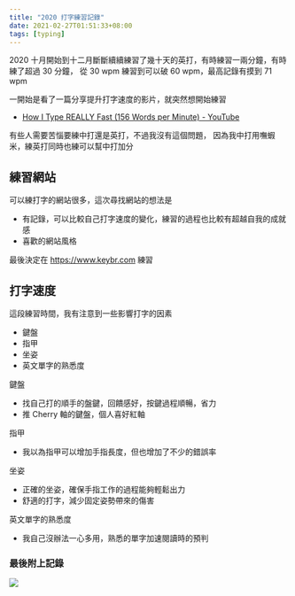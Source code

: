 ```yaml
---
title: "2020 打字練習記錄"
date: 2021-02-27T01:51:33+08:00
tags: [typing]
---
```


2020 十月開始到十二月斷斷續續練習了幾十天的英打，有時練習一兩分鐘，有時練了超過 30 分鐘，
從 30 wpm 練習到可以破 60 wpm，最高記錄有摸到 71 wpm

一開始是看了一篇分享提升打字速度的影片，就突然想開始練習
- [How I Type REALLY Fast (156 Words per Minute) - YouTube](https://www.youtube.com/watch?v=1ArVtCQqQRE)

有些人需要苦惱要練中打還是英打，不過我沒有這個問題，
因為我中打用嘸蝦米，練英打同時也練可以幫中打加分

## 練習網站

可以練打字的網站很多，這次尋找網站的想法是
- 有記錄，可以比較自己打字速度的變化，練習的過程也比較有超越自我的成就感
- 喜歡的網站風格

最後決定在 https://www.keybr.com 練習

## 打字速度

這段練習時間，我有注意到一些影響打字的因素
- 鍵盤
- 指甲
- 坐姿
- 英文單字的熟悉度

鍵盤
- 找自己打的順手的盤鍵，回饋感好，按鍵過程順暢，省力
- 推 Cherry 軸的鍵盤，個人喜好紅軸

指甲
- 我以為指甲可以增加手指長度，但也增加了不少的錯誤率

坐姿
- 正確的坐姿，確保手指工作的過程能夠輕鬆出力
- 舒適的打字，減少固定姿勢帶來的傷害

英文單字的熟悉度
- 我自己沒辦法一心多用，熟悉的單字加速閱讀時的預判

### 最後附上記錄

![](/posts/2021/02/typing-speed.png)
